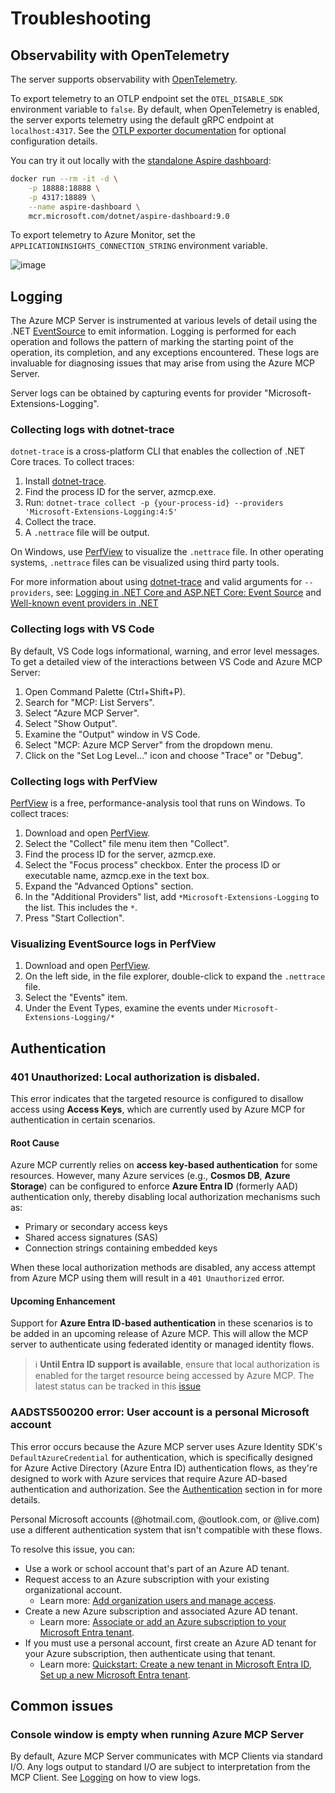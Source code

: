 # Troubleshooting

## Observability with OpenTelemetry

The server supports observability with [OpenTelemetry](https://opentelemetry.io/).

To export telemetry to an OTLP endpoint set the `OTEL_DISABLE_SDK` environment variable to `false`. By default, when OpenTelemetry is enabled, the
server exports telemetry using the default gRPC endpoint at `localhost:4317`. See the [OTLP exporter documentation](https://github.com/open-telemetry/opentelemetry-dotnet/blob/main/src/OpenTelemetry.Exporter.OpenTelemetryProtocol/README.md) for optional configuration details.

You can try it out locally with the [standalone Aspire dashboard](https://learn.microsoft.com/dotnet/aspire/fundamentals/dashboard/standalone):

```bash
docker run --rm -it -d \
    -p 18888:18888 \
    -p 4317:18889 \
    --name aspire-dashboard \
    mcr.microsoft.com/dotnet/aspire-dashboard:9.0
```

To export telemetry to Azure Monitor, set the `APPLICATIONINSIGHTS_CONNECTION_STRING` environment variable.

![image](/docs/images/mcp-trace-aspire.png)

## Logging

The Azure MCP Server is instrumented at various levels of detail using the .NET [EventSource](https://learn.microsoft.com/dotnet/api/system.diagnostics.tracing.eventsource) to emit information. Logging is performed for each operation and follows the pattern of marking the starting point of the operation, its completion, and any exceptions encountered. These logs are invaluable for diagnosing issues that may arise from using the Azure MCP Server.

Server logs can be obtained by capturing events for provider "Microsoft-Extensions-Logging".

### Collecting logs with dotnet-trace

`dotnet-trace` is a cross-platform CLI that enables the collection of .NET Core traces. To collect traces:

1. Install [dotnet-trace](https://learn.microsoft.com/dotnet/core/diagnostics/dotnet-trace).
2. Find the process ID for the server, azmcp.exe.
3. Run: `dotnet-trace collect -p {your-process-id} --providers 'Microsoft-Extensions-Logging:4:5'`
4. Collect the trace.
5. A `.nettrace` file will be output.

On Windows, use [PerfView](https://github.com/Microsoft/perfview) to visualize the `.nettrace` file. In other operating systems, `.nettrace` files can be visualized using third party tools.

For more information about using [dotnet-trace](https://learn.microsoft.com/dotnet/core/diagnostics/dotnet-trace) and valid arguments for `--providers`, see: [Logging in .NET Core and ASP.NET Core: Event Source](https://learn.microsoft.com/aspnet/core/fundamentals/logging#event-source) and [Well-known event providers in .NET](https://learn.microsoft.com/dotnet/core/diagnostics/well-known-event-providers)

### Collecting logs with VS Code

By default, VS Code logs informational, warning, and error level messages. To get a detailed view of the interactions between VS Code and Azure MCP Server:

1. Open Command Palette \(Ctrl+Shift+P\).
2. Search for "MCP: List Servers".
3. Select "Azure MCP Server".
4. Select "Show Output".
5. Examine the "Output" window in VS Code.
6. Select "MCP: Azure MCP Server" from the dropdown menu.
7. Click on the "Set Log Level..." icon and choose "Trace" or "Debug".

### Collecting logs with PerfView

[PerfView](https://github.com/Microsoft/perfview) is a free, performance-analysis tool that runs on Windows. To collect traces:

1. Download and open [PerfView](https://github.com/Microsoft/perfview).
2. Select the "Collect" file menu item then "Collect".
3. Find the process ID for the server, azmcp.exe.
4. Select the "Focus process" checkbox. Enter the process ID or executable name, azmcp.exe in the text box.
5. Expand the "Advanced Options" section.
6. In the "Additional Providers" list, add `*Microsoft-Extensions-Logging` to the list. This includes the `*`.
7. Press "Start Collection".

### Visualizing EventSource logs in PerfView

1. Download and open [PerfView](https://github.com/Microsoft/perfview).
2. On the left side, in the file explorer, double-click to expand the `.nettrace` file.
3. Select the "Events" item.
4. Under the Event Types, examine the events under `Microsoft-Extensions-Logging/*`

## Authentication

### 401 Unauthorized: Local authorization is disbaled.

This error indicates that the targeted resource is configured to disallow access using **Access Keys**, which are currently used by Azure MCP for authentication in certain scenarios.

#### Root Cause

Azure MCP currently relies on **access key-based authentication** for some resources. However, many Azure services (e.g., **Cosmos DB**, **Azure Storage**) can be configured to enforce **Azure Entra ID** (formerly AAD) authentication only, thereby disabling local authorization mechanisms such as:

- Primary or secondary access keys  
- Shared access signatures (SAS)  
- Connection strings containing embedded keys  

When these local authorization methods are disabled, any access attempt from Azure MCP using them will result in a `401 Unauthorized` error.

#### Upcoming Enhancement

Support for **Azure Entra ID-based authentication** in these scenarios is to be added in an upcoming release of Azure MCP. This will allow the MCP server to authenticate using federated identity or managed identity flows.

> ℹ️ **Until Entra ID support is available**, ensure that local authorization is enabled for the target resource being accessed by Azure MCP. The latest status can be tracked in this [issue](https://github.com/Azure/azure-mcp/issues/27)


### AADSTS500200 error: User account is a personal Microsoft account

This error occurs because the Azure MCP server uses Azure Identity SDK's `DefaultAzureCredential` for authentication, which is specifically designed for Azure Active Directory (Azure Entra ID) authentication flows, as they're designed to work with Azure services that require Azure AD-based authentication and authorization. See the [Authentication](/README.md#-authentication) section in for more details.

Personal Microsoft accounts (@hotmail.com, @outlook.com, or @live.com) use a different authentication system that isn't compatible with these flows.

To resolve this issue, you can:
- Use a work or school account that's part of an Azure AD tenant.
- Request access to an Azure subscription with your existing organizational account.
    - Learn more: [Add organization users and manage access](https://learn.microsoft.com/en-us/azure/devops/organizations/accounts/add-organization-users?view=azure-devops&tabs=browser).
- Create a new Azure subscription and associated Azure AD tenant.
    - Learn more: [Associate or add an Azure subscription to your Microsoft Entra tenant](https://learn.microsoft.com/en-us/entra/fundamentals/how-subscriptions-associated-directory).
- If you must use a personal account, first create an Azure AD tenant for your Azure subscription, then authenticate using that tenant.
    - Learn more: [Quickstart: Create a new tenant in Microsoft Entra ID](https://learn.microsoft.com/en-us/entra/fundamentals/create-new-tenant), [Set up a new Microsoft Entra tenant](https://learn.microsoft.com/en-us/entra/identity-platform/quickstart-create-new-tenant).

## Common issues

### Console window is empty when running Azure MCP Server

By default, Azure MCP Server communicates with MCP Clients via standard I/O. Any logs output to standard I/O are subject to interpretation from the MCP Client. See [Logging](#logging) on how to view logs.

